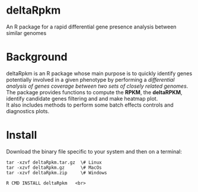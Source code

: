 # deltaRpkm
An R package for a rapid differential gene presence analysis between similar genomes

# Background 
deltaRpkm is an R package whose main purpose is to quickly identify genes potentially involved in a given phenotype by performing a _differential analysis of genes coverage between two sets of closely related genomes_. <br>
The package provides functions to compute the **RPKM**, the **deltaRPKM**, identify candidate genes filtering and and make heatmap plot.  <br>
It also includes methods to perform some batch effects controls and diagnostics plots.

# Install 
Download the binary file specific to your system and then on a terminal:

``` # decompress it
tar -xzvf deltaRpkm.tar.gz  \# Linux 
tar -xzvf deltaRpkm.gz      \# MacOs  
tar -xzvf deltaRpkm.zip     \# Windows  
```
```# install the package on the system:  
R CMD INSTALL deltaRpkm   <br>
```
